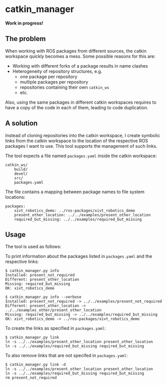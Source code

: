 # catkin_manager

**Work in progress!**

## The problem

When working with ROS packages from different sources,
the catkin workspace quickly becomes a mess.
Some possible reasons for this are:

* Working with different forks of a package results in name clashes
* Heterogeneity of repository structures, e.g.
  - one package per repository
  - multiple packages per repository
  - repositories containing their own `catkin_ws`
  - etc.

Also, using the same packages in different catkin workspaces requires to have a copy of the code in each of them,
leading to code duplication.

## A solution

Instead of cloning repositories into the catkin workspace,
I create symbolic links from the catkin workspace to the location of the respective ROS packages I want to use.
This tool supports the management of such links.

The tool expects a file named `packages.yaml` inside the catkin workspace:

    catkin_ws/
        build/
        devel/
        src/
        packages.yaml

The file contains a mapping between package names to file system locations:

    packages:
        xivt_robotics_demo: ../ros-packages/xivt_robotics_demo
        present_other_location: ../../examples/present_other_location
        required_but_missing: ../../examples/required_but_missing

## Usage

The tool is used as follows:

To print information about the packages listed in `packages.yaml` and the respective links:

    $ catkin_manager.py info
    Installed: present_not_required
    Different: present_other_location
    Missing: required_but_missing
    OK: xivt_robotics_demo

    $ catkin_manager.py info --verbose
    Installed: present_not_required -> ../../examples/present_not_required
    Different: present_other_location -> ../../examples_other/present_other_location
    Missing: required_but_missing -> ../../examples/required_but_missing
    OK: xivt_robotics_demo -> ../ros-packages/xivt_robotics_demo

To create the links as specified in `packages.yaml`:

    $ catkin_manager.py link
    ln -s ../../examples/present_other_location present_other_location
    ln -s ../../examples/required_but_missing required_but_missing

To also remove links that are not specifed in `packages.yaml`:

    $ catkin_manager.py link -d
    ln -s ../../examples/present_other_location present_other_location
    ln -s ../../examples/required_but_missing required_but_missing
    rm present_not_required
